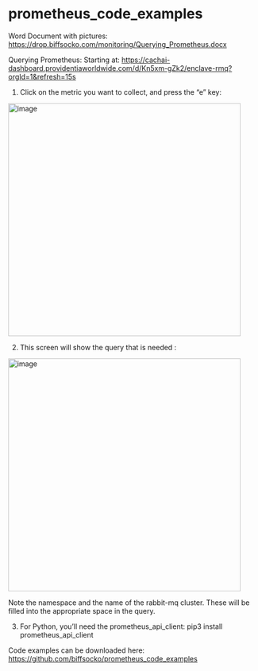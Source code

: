 # prometheus_code_examples

Word Document with pictures: https://drop.biffsocko.com/monitoring/Querying_Prometheus.docx


Querying Prometheus:
Starting at:
https://cachai-dashboard.providentiaworldwide.com/d/Kn5xm-gZk2/enclave-rmq?orgId=1&refresh=15s

1)	Click on the metric you want to collect, and press the “e”  key:

 <img width="468" alt="image" src="https://github.com/biffsocko/prometheus_code_examples/assets/5352741/3b51eb7f-aee4-425a-8902-776bd22fd9f5">



2)	This screen will show the query that is needed :
 
<img width="468" alt="image" src="https://github.com/biffsocko/prometheus_code_examples/assets/5352741/cc4de348-27ae-46d5-bae5-df55c2d68d7f">

Note the namespace and the name of the rabbit-mq cluster.  These will be filled into the appropriate space in the query.

3)	For Python, you’ll need the prometheus_api_client:
pip3 install prometheus_api_client


Code examples can be downloaded here:
https://github.com/biffsocko/prometheus_code_examples

